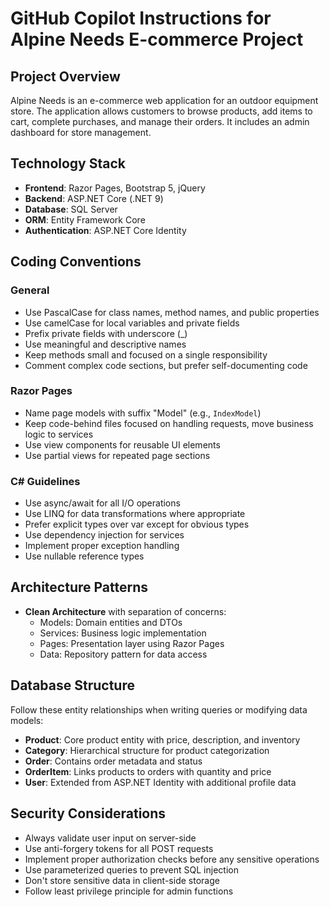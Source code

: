 ﻿# GitHub Copilot Instructions for Alpine Needs E-commerce Project

## Project Overview
Alpine Needs is an e-commerce web application for an outdoor equipment store. The application allows customers to browse products, add items to cart, complete purchases, and manage their orders. It includes an admin dashboard for store management.

## Technology Stack
- **Frontend**: Razor Pages, Bootstrap 5, jQuery
- **Backend**: ASP.NET Core (.NET 9)
- **Database**: SQL Server
- **ORM**: Entity Framework Core
- **Authentication**: ASP.NET Core Identity

## Coding Conventions

### General
- Use PascalCase for class names, method names, and public properties
- Use camelCase for local variables and private fields
- Prefix private fields with underscore (_)
- Use meaningful and descriptive names
- Keep methods small and focused on a single responsibility
- Comment complex code sections, but prefer self-documenting code

### Razor Pages
- Name page models with suffix "Model" (e.g., `IndexModel`)
- Keep code-behind files focused on handling requests, move business logic to services
- Use view components for reusable UI elements
- Use partial views for repeated page sections

### C# Guidelines
- Use async/await for all I/O operations
- Use LINQ for data transformations where appropriate
- Prefer explicit types over var except for obvious types
- Use dependency injection for services
- Implement proper exception handling
- Use nullable reference types

## Architecture Patterns
- **Clean Architecture** with separation of concerns:
  - Models: Domain entities and DTOs
  - Services: Business logic implementation
  - Pages: Presentation layer using Razor Pages
  - Data: Repository pattern for data access

## Database Structure
Follow these entity relationships when writing queries or modifying data models:

- **Product**: Core product entity with price, description, and inventory
- **Category**: Hierarchical structure for product categorization
- **Order**: Contains order metadata and status
- **OrderItem**: Links products to orders with quantity and price
- **User**: Extended from ASP.NET Identity with additional profile data


## Security Considerations
- Always validate user input on server-side
- Use anti-forgery tokens for all POST requests
- Implement proper authorization checks before any sensitive operations
- Use parameterized queries to prevent SQL injection
- Don't store sensitive data in client-side storage
- Follow least privilege principle for admin functions

